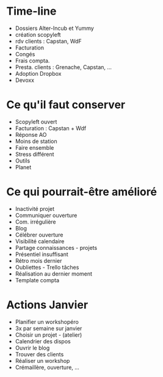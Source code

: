 # Time-line
- Dossiers Alter-Incub et Yummy
- création scopyleft
- rdv clients : Capstan, WdF
- Facturation
- Congés
- Frais compta.
- Presta. clients : Grenache, Capstan, ...
- Adoption Dropbox
- Devoxx

# Ce qu'il faut conserver
- Scopyleft ouvert
- Facturation : Capstan + Wdf
- Réponse AO
- Moins de station
- Faire ensemble
- Stress différent
- Outils
- Planet

# Ce qui pourrait-être amélioré
- Inactivité projet
- Communiquer ouverture
- Com. irrégulière
- Blog
- Célébrer ouverture
- Visibilité calendaire
- Partage connaissances - projets
- Présentiel insuffisant
- Rétro mois dernier
- Oubliettes - Trello tâches
- Réalisation au dernier moment
- Template compta

# Actions Janvier
- Planifier un workshopéro
- 3x par semaine sur janvier
- Choisir un projet - (atelier)
- Calendrier des dispos
- Ouvrir le blog
- Trouver des clients
- Réaliser un workshop
- Crémaillère, ouverture, ...
